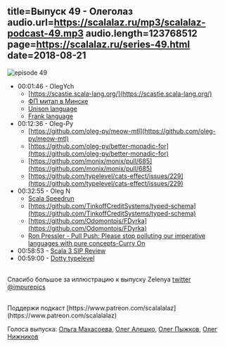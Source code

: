 title=Выпуск 49 - Олеголаз
audio.url=https://scalalaz.ru/mp3/scalalaz-podcast-49.mp3
audio.length=123768512
page=https://scalalaz.ru/series-49.html
date=2018-08-21
----

![episode 49](https://scalalaz.ru/img/episode49.jpg)

* 00:01:46 - OlegYch
    * [https://scastie.scala-lang.org/](https://scastie.scala-lang.org/)
    * [ФП митап в Минске](https://www.facebook.com/events/668979860123285/)
    * [Unison language](http://unisonweb.org/)
    * [Frank language](https://github.com/frank-lang/frank)
* 00:12:36 -  Oleg-Py
    * [https://github.com/oleg-py/meow-mtl](https://github.com/oleg-py/meow-mtl)
    * [https://github.com/oleg-py/better-monadic-for](https://github.com/oleg-py/better-monadic-for)
    * [https://github.com/monix/monix/pull/685](https://github.com/monix/monix/pull/685)
    * [https://github.com/typelevel/cats-effect/issues/229](https://github.com/typelevel/cats-effect/issues/229)
* 00:32:55 - Oleg N 
    * [Scala Speedrun](https://www.youtube.com/watch?v=zDQ7tNpjpEI&list=PL9SJrES3EGUTaiSjO-WhtcoavlnfafLik)
    * [https://github.com/TinkoffCreditSystems/typed-schema](https://github.com/TinkoffCreditSystems/typed-schema)
    * [https://github.com/Odomontois/FDyrka](https://github.com/Odomontois/FDyrka)
    * [Ron Pressler - Pull Push: Please stop polluting our imperative languages with pure concepts-Curry On](https://www.youtube.com/watch?v=449j7oKQVkc)
* 00:58:53 - [Scala 3 SIP Review](https://contributors.scala-lang.org/)
* 00:59:00 - [Dotty typelevel](https://github.com/dotty-staging/dotty/blob/d8f1b4f7de4dbef63b16fda14d12a9e718668573/docs/docs/typelevel.md)

<br/>Спасибо большое за иллюстрацию к выпуску Zelenya [twitter @impurepics](https://twitter.com/impurepics)

<br/>
Поддержи подкаст [https://www.patreon.com/scalalalaz](https://www.patreon.com/scalalalaz)

<br/>

Голоса выпуска:
[Ольга Махасоева](https://twitter.com/oli_kitty),
[Олег Алешко](https://twitter.com/OlegYch),
[Олег Пыжков](https://github.com/oleg-py),
[Олег Нижников](https://github.com/Odomontois)
